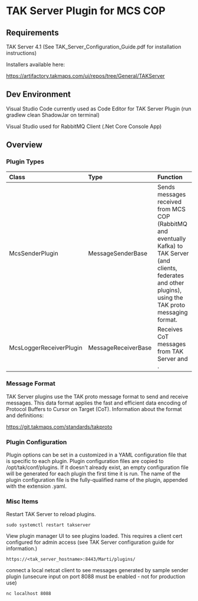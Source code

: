 # TAK Server Plugin for MCS COP
## Requirements
TAK Server 4.1 (See TAK_Server_Configuration_Guide.pdf for installation instructions)

Installers available here:

https://artifactory.takmaps.com/ui/repos/tree/General/TAKServer

## Dev Environment
Visual Studio Code currently used as Code Editor for TAK Server Plugin (run gradlew clean ShadowJar on terminal)

Visual Studio used for RabbitMQ Client (.Net Core Console App)

## Overview
### Plugin Types
| Class | Type | Function |
| :--- | :--- | :--- |
| McsSenderPlugin | MessageSenderBase | Sends messages received from MCS COP (RabbitMQ and eventually Kafka) to TAK Server (and clients, federates and other plugins), using the TAK proto messaging format.|
| McsLoggerReceiverPlugin | MessageReceiverBase | Receives CoT messages from TAK Server and .|

### Message Format
TAK Server plugins use the TAK proto message format to send and receive messages. This data format applies the fast and efficient data encoding of Protocol Buffers to Cursor on Target (CoT). Information about the format and definitions:

https://git.takmaps.com/standards/takproto

### Plugin Configuration
Plugin options can be set in a customized in a YAML configuration file that is specific to each plugin. Plugin configuration files are copied to /opt/tak/conf/plugins. If it doesn't already exist, an empty configuration file will be generated for each plugin the first time it is run. The name of the plugin configuration file is the fully-qualified name of the plugin, appended with the extension .yaml. 

### Misc Items

Restart TAK Server to reload plugins.

```
sudo systemctl restart takserver
```

View plugin manager UI to see plugins loaded. This requires a client cert configured for admin access (see TAK Server configuration guide for information.)
```
https://<tak_server_hostname>:8443/Marti/plugins/
```

connect a local netcat client to see messages generated by sample sender plugin (unsecure input on port 8088 must be enabled - not for production use)
```
nc localhost 8088
```
